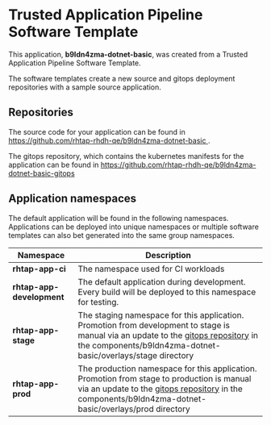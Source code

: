 # Trusted Application Pipeline Software Template

This application, **b9ldn4zma-dotnet-basic**, was created from a Trusted Application Pipeline Software Template.

The software templates create a new source and gitops deployment repositories with a sample source application. 

## Repositories

The source code for your application can be found in [https://github.com/rhtap-rhdh-qe/b9ldn4zma-dotnet-basic ](https://github.com/rhtap-rhdh-qe/b9ldn4zma-dotnet-basic ).
 
The gitops repository, which contains the kubernetes manifests for the application can be found in 
[https://github.com/rhtap-rhdh-qe/b9ldn4zma-dotnet-basic-gitops ](https://github.com/rhtap-rhdh-qe/b9ldn4zma-dotnet-basic-gitops ) 

## Application namespaces 

The default application will be found in the following namespaces. Applications can be deployed into unique namespaces or multiple software templates can also bet generated into the same group namespaces.  

|  Namespace   |  Description   |  
| -------- | -------- |
| **rhtap-app-ci** | The namespace used for CI workloads |
| **rhtap-app-development** | The default application during development. Every build will be deployed to this namespace for testing. |
| **rhtap-app-stage** | The staging namespace for this application. Promotion from development to stage is manual via an update to the [gitops repository](https://github.com/rhtap-rhdh-qe/b9ldn4zma-dotnet-basic-gitops ) in the components/b9ldn4zma-dotnet-basic/overlays/stage directory |
| **rhtap-app-prod** | The production namespace for this application. Promotion from stage to production is manual via an update to the [gitops repository](https://github.com/rhtap-rhdh-qe/b9ldn4zma-dotnet-basic-gitops ) in the components/b9ldn4zma-dotnet-basic/overlays/prod directory |
